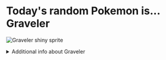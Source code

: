 # Today's random Pokemon is... Graveler

![Graveler shiny sprite](https://raw.githubusercontent.com/PokeAPI/sprites/master/sprites/pokemon/shiny/75.png)

<details>
<summary>Additional info about Graveler</summary>

| srpite type | image |
|------|------|
| back_default | ![Graveler back_default sprite](https://raw.githubusercontent.com/PokeAPI/sprites/master/sprites/pokemon/back/75.png) |
| back_shiny | ![Graveler back_shiny sprite](https://raw.githubusercontent.com/PokeAPI/sprites/master/sprites/pokemon/back/shiny/75.png) |
| front_default | ![Graveler front_default sprite](https://raw.githubusercontent.com/PokeAPI/sprites/master/sprites/pokemon/75.png) | </details>